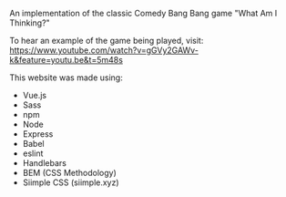 An implementation of the classic Comedy Bang Bang game "What Am I Thinking?"

To hear an example of the game being played, visit: https://www.youtube.com/watch?v=gGVy2GAWv-k&feature=youtu.be&t=5m48s

This website was made using:
<ul>
  <li>Vue.js</li>
  <li>Sass</li>
  <li>npm</li>
  <li>Node</li>
  <li>Express</li>
  <li>Babel</li>
  <li>eslint</li>
  <li>Handlebars</li>
  <li>BEM (CSS Methodology)</li>
  <li>Siimple CSS (siimple.xyz)</li>
</ul>
